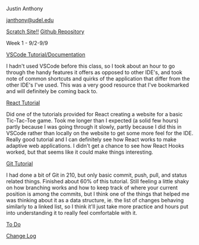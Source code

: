 Justin Anthony

janthony@udel.edu 

<a href = "./cisc275-portfolio/Scratch.html">Scratch Site!!</a>
[Github Repository](https://github.com/janthony-ud/CISC275-Portfolio)

Week 1 - 9/2-9/9

[VSCode Tutorial/Documentation](https://code.visualstudio.com/docs/getstarted/userinterface)

I hadn't used VSCode before this class, so I took about an hour to go through the handy features it offers as opposed to other IDE's, and took note of common shortcuts and quirks of the application that differ from the other IDE's I've used. This was a very good resource that I've bookmarked and will definitely be coming back to. 

[React Tutorial](https://github.com/janthony-ud/CISC275-Portfolio/blob/main/indexReact.js)

Did one of the tutorials provided for React creating a website for a basic Tic-Tac-Toe game. Took me longer than I expected (a solid few hours) partly because I was going through it slowly, partly because I did this in VSCode rather than locally on the website to get some more feel for the IDE. Really good tutorial and I can definitely see how React works to make adaptive web applications. I didn't get a chance to see how React Hooks worked, but that seems like it could make things interesting. 

[Git Tutorial](https://learngitbranching.js.org/)

I had done a bit of Git in 210, but only basic commit, push, pull, and status related things. Finished about 60% of this tutorial. Still feeling a little shaky on how branching works and how to keep track of where your current position is among the commits, but I think one of the things that helped me was thinking about it as a data structure, ie. the list of changes behaving similarly to a linked list, so I think it'll just take more practice and hours put into understanding it to really feel comfortable with it. 



[To Do](https://github.com/janthony-ud/CISC275-Portfolio/blob/main/ToDo.html)

[Change Log](https://github.com/janthony-ud/CISC275-Portfolio/blob/main/ChangeLog.html)

